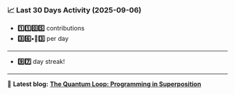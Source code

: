 <!--START_STATS-->
### 📈 Last 30 Days Activity (2025-09-06)  
- **1️⃣1️⃣0️⃣5️⃣** contributions  
- **3️⃣6️⃣•🎱3️⃣** per day
---
- **9️⃣7️⃣** day streak!
---
📝 **Latest blog:** [**The Quantum Loop: Programming in Superposition**](https://andriak.com/blog/quantum-loop)
<!--END_STATS-->
